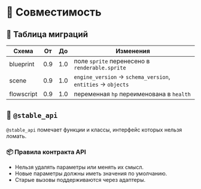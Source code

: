 # 📘 Совместимость

## 🔹 Таблица миграций

| Схема | От | До | Изменения |
|-------|----|----|-----------|
| blueprint | 0.9 | 1.0 | поле `sprite` перенесено в `renderable.sprite` |
| scene | 0.9 | 1.0 | `engine_version` → `schema_version`, `entities` → `objects` |
| flowscript | 0.9 | 1.0 | переменная `hp` переименована в `health` |

## 🔹 `@stable_api`

`@stable_api` помечает функции и классы, интерфейс которых нельзя ломать.

### 📦 Правила контракта API

- Нельзя удалять параметры или менять их смысл.
- Новые параметры должны иметь значения по умолчанию.
- Старые вызовы поддерживаются через адаптеры.
